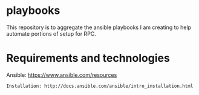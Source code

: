 # playbooks
  This repository is to aggregate the ansible playbooks I am creating to help automate portions of setup for RPC.
# Requirements and technologies

  Ansible: https://www.ansible.com/resources
  
    Installation: http://docs.ansible.com/ansible/intro_installation.html
